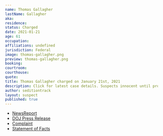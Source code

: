 ```yaml
---
name: Thomas Gallagher
lastName: Gallagher
aka: 
residence: 
status: Charged
date: 2021-01-21
age: 61
occupation: 
affiliations: undefined
jurisdiction: Federal
image: thomas-gallagher.png
preview: thomas-gallagher.png
booking: 
courtroom: 
courthouse: 
quote: 
title: Thomas Gallagher charged on January 21st, 2021
description: Click for latest case details. Suspects innocent until proven guilty.
author: seditiontrack
layout: suspect
published: true
---
```

- [NewsReport](https://boston.cbslocal.com/2021/01/14/thomas-gallagher-bridgewater-new-hampshire-charged-arrested-us-capitol-riot/)
- [DOJ Press Release](https://www.justice.gov/opa/pr/thirteen-charged-federal-court-following-riot-united-states-capitol)
- [Complaint](https://www.justice.gov/opa/press-release/file/1351716/download)
- [Statement of Facts](https://www.justice.gov/opa/press-release/file/1351721/download)

